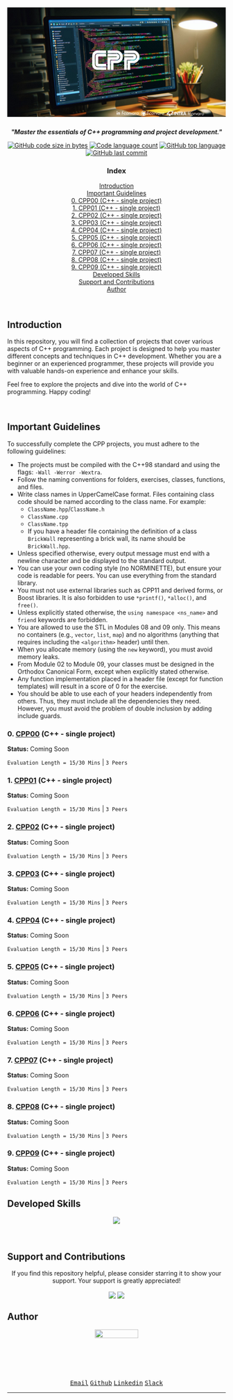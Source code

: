 <h1 align="center"><a href="https://github.com/f-corvaro/CPP">
	<img src="https://github.com/f-corvaro/CPP/blob/main/.extra/cpp.png" alt="CPP">
  </a></h1>
  
<p align="center">
	<b><i>"Master the essentials of C++ programming and project development."</i></b><br>
</p>
<p align="center" style="text-decoration: none;">
    <a href="https://github.com/f-corvaro/CPP"><img alt="GitHub code size in bytes" src="https://img.shields.io/github/languages/code-size/f-corvaro/CPP?color=blueviolet" /></a>
    <a href="https://github.com/f-corvaro/CPP"><img alt="Code language count" src="https://img.shields.io/github/languages/count/f-corvaro/CPP?color=yellow" /></a>
    <a href="https://github.com/f-corvaro/CPP"><img alt="GitHub top language" src="https://img.shields.io/github/languages/top/f-corvaro/CPP?color=blueviolet" /></a>
    <a href="https://github.com/f-corvaro/CPP"><img alt="GitHub last commit" src="https://img.shields.io/github/last-commit/f-corvaro/CPP?color=yellow" /></a>
</p>

<h3 align="center">Index</h3>
<p align="center">

<p align="center">
  <a href="#introduction">Introduction</a><br>
  <a href="#important-guidelines">Important Guidelines</a><br>
  <a href="#0-cpp00-c---single-project">0. CPP00 (C++ - single project)</a><br>
  <a href="#1-cpp01-c---single-project">1. CPP01 (C++ - single project)</a><br>
  <a href="#2-cpp02-c---single-project">2. CPP02 (C++ - single project)</a><br>
  <a href="#3-cpp03-c---single-project">3. CPP03 (C++ - single project)</a><br>
  <a href="#4-cpp04-c---single-project">4. CPP04 (C++ - single project)</a><br>
  <a href="#5-cpp05-c---single-project">5. CPP05 (C++ - single project)</a><br>
  <a href="#6-cpp06-c---single-project">6. CPP06 (C++ - single project)</a><br>
  <a href="#7-cpp07-c---single-project">7. CPP07 (C++ - single project)</a><br>
  <a href="#8-cpp08-c---single-project">8. CPP08 (C++ - single project)</a><br>
  <a href="#9-cpp09-c---single-project">9. CPP09 (C++ - single project)</a><br>
  <a href="#developed-skills">Developed Skills</a><br>
  <a href="#support-and-contributions">Support and Contributions</a><br>
  <a href="#author">Author</a><br>
  
</p>
<br>

## Introduction

<p align="justify">

In this repository, you will find a collection of projects that cover various aspects of C++ programming. Each project is designed to help you master different concepts and techniques in C++ development. Whether you are a beginner or an experienced programmer, these projects will provide you with valuable hands-on experience and enhance your skills.

Feel free to explore the projects and dive into the world of C++ programming. Happy coding!

</p>
<br>

## Important Guidelines

<p align="justify">

To successfully complete the CPP projects, you must adhere to the following guidelines:

- The projects must be compiled with the C++98 standard and using the flags: `-Wall -Werror -Wextra`.
- Follow the naming conventions for folders, exercises, classes, functions, and files.
- Write class names in UpperCamelCase format. Files containing class code should be named according to the class name. For example:
  - `ClassName.hpp`/`ClassName.h`
  - `ClassName.cpp`
  - `ClassName.tpp`
  - If you have a header file containing the definition of a class `BrickWall` representing a brick wall, its name should be `BrickWall.hpp`.
- Unless specified otherwise, every output message must end with a newline character and be displayed to the standard output.
- You can use your own coding style (no NORMINETTE), but ensure your code is readable for peers. You can use everything from the standard library.
- You must not use external libraries such as CPP11 and derived forms, or Boost libraries. It is also forbidden to use `*printf()`, `*alloc()`, and `free()`.
- Unless explicitly stated otherwise, the `using namespace <ns_name>` and `friend` keywords are forbidden.
- You are allowed to use the STL in Modules 08 and 09 only. This means no containers (e.g., `vector`, `list`, `map`) and no algorithms (anything that requires including the `<algorithm>` header) until then. 
- When you allocate memory (using the `new` keyword), you must avoid memory leaks.
- From Module 02 to Module 09, your classes must be designed in the Orthodox Canonical Form, except when explicitly stated otherwise.
- Any function implementation placed in a header file (except for function templates) will result in a score of 0 for the exercise.
- You should be able to use each of your headers independently from others. Thus, they must include all the dependencies they need. However, you must avoid the problem of double inclusion by adding include guards.
  
</p>

<p align="justify">

### 0. [CPP00](https://github.com/f-corvaro/CPP/tree/main/CPP00) (C++ - single project)

**Status:** Coming Soon

```Evaluation Length = 15/30 Mins``` | ```3 Peers```

### 1. [CPP01](https://github.com/f-corvaro/CPP/tree/main/CPP01) (C++ - single project)

**Status:** Coming Soon

```Evaluation Length = 15/30 Mins``` | ```3 Peers```

### 2. [CPP02](https://github.com/f-corvaro/CPP/tree/main/CPP02) (C++ - single project)

**Status:** Coming Soon

```Evaluation Length = 15/30 Mins``` | ```3 Peers```

### 3. [CPP03](https://github.com/f-corvaro/CPP/tree/main/CPP03) (C++ - single project)

**Status:** Coming Soon

```Evaluation Length = 15/30 Mins``` | ```3 Peers```

### 4. [CPP04](https://github.com/f-corvaro/CPP/tree/main/CPP04) (C++ - single project)

**Status:** Coming Soon

```Evaluation Length = 15/30 Mins``` | ```3 Peers```

### 5. [CPP05](https://github.com/f-corvaro/CPP/tree/main/CPP05) (C++ - single project)

**Status:** Coming Soon

```Evaluation Length = 15/30 Mins``` | ```3 Peers```

### 6. [CPP06](https://github.com/f-corvaro/CPP/tree/main/CPP06) (C++ - single project)

**Status:** Coming Soon

```Evaluation Length = 15/30 Mins``` | ```3 Peers```

### 7. [CPP07](https://github.com/f-corvaro/CPP/tree/main/CPP07) (C++ - single project)

**Status:** Coming Soon

```Evaluation Length = 15/30 Mins``` | ```3 Peers```

### 8. [CPP08](https://github.com/f-corvaro/CPP/tree/main/CPP08) (C++ - single project)

**Status:** Coming Soon

```Evaluation Length = 15/30 Mins``` | ```3 Peers```

### 9. [CPP09](https://github.com/f-corvaro/CPP/tree/main/CPP09) (C++ - single project)

**Status:** Coming Soon

```Evaluation Length = 15/30 Mins``` | ```3 Peers```

</p>

## Developed Skills

<p align="center">
  <a href="https://skillicons.dev">
    <img src="https://skillicons.dev/icons?i=git,cpp,vscode,vim" />
  </a>
</p><br>

## Support and Contributions

<p align="center">
If you find this repository helpful, please consider starring it to show your support. Your support is greatly appreciated!</p>

<p align="center">
<a href="https://ko-fi.com/fcorvaro"><img width="180" img align="center" src="https://github.com/f-corvaro/42.common_core/blob/main/.extra/support-me-ko-fi.svg"><alt=""></a>
<a href="https://github.com/sponsors/f-corvaro"><img width="180" img align="center" src="https://github.com/f-corvaro/42.common_core/blob/main/.extra/support-me-github.svg"><alt=""></a>

<br>

## Author

<p align="center"><a href="https://profile.intra.42.fr/users/fcorvaro"><img style="height:auto;" src="https://avatars.githubusercontent.com/u/102758065?v=4" width="100" height="100"alt=""></a>
<p align="center">
<a href="mailto:fcorvaro@student.42roma.it"><kbd>Email</kbd><alt=""></a>
<a href="https://github.com/f-corvaro"><kbd>Github</kbd><alt=""></a>
<a href="https://www.linkedin.com/in/f-corvaro/"><kbd>Linkedin</kbd><alt=""></a>
<a href="https://42born2code.slack.com/team/U050L8XAFLK"><kbd>Slack</kbd><alt=""></a>

<hr/>
